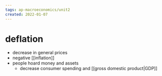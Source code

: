 ```yaml
---
tags: ap-macroeconomics/unit2 
created: 2022-01-07
---
```


# deflation

- decrease in general prices
- negative [[inflation]]
- people hoard money and assets
	- decrease consumer spending and [[gross domestic product|GDP]] 
